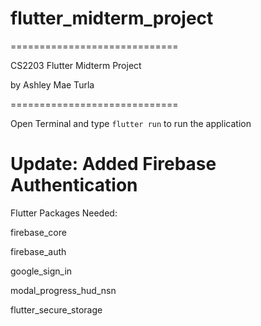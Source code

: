 # flutter_midterm_project

=============================

CS2203 Flutter Midterm Project

by Ashley Mae Turla

=============================

Open Terminal and type `flutter run` to run the application

# Update: Added Firebase Authentication
Flutter Packages Needed:

firebase_core

firebase_auth

google_sign_in

modal_progress_hud_nsn

flutter_secure_storage